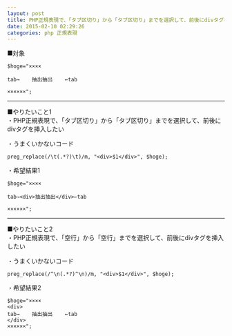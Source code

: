 ```yaml
---
layout: post
title: PHP正規表現で、「タブ区切り」から「タブ区切り」までを選択して、前後にdivタグを挿入
date: 2015-02-10 02:29:26
categories: php 正規表現
---
```

<p>■対象 </p>

<pre><code>$hoge="××××

tab→    抽出抽出    ←tab

××××××";
</code></pre>

<hr>

<p>■やりたいこと1<br>
・PHP正規表現で、「タブ区切り」から「タブ区切り」までを選択して、前後にdivタグを挿入したい</p>

<p>・うまくいかないコード</p>

<pre><code>preg_replace(/\t(.*?)\t)/m, "&lt;div&gt;$1&lt;/div&gt;", $hoge);
</code></pre>

<p>・希望結果1</p>

<pre><code>$hoge="××××

tab→&lt;div&gt;抽出抽出&lt;/div&gt;←tab

××××××";
</code></pre>

<hr>

<p>■やりたいこと2<br>
・PHP正規表現で、「空行」から「空行」までを選択して、前後にdivタグを挿入したい</p>

<p>・うまくいかないコード</p>

<pre><code>preg_replace(/^\n(.*?)^\n)/m, "&lt;div&gt;$1&lt;/div&gt;", $hoge);
</code></pre>

<p>・希望結果2</p>

<pre><code>$hoge="××××
&lt;div&gt;
tab→    抽出抽出    ←tab
&lt;/div&gt;
××××××";
</code></pre>
